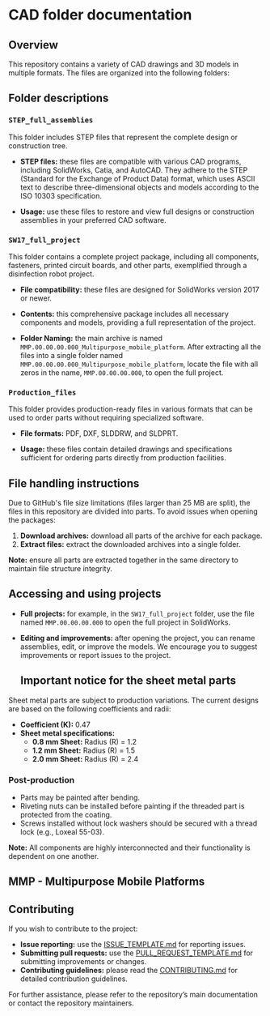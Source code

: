 # CAD folder documentation

## Overview

This repository contains a variety of CAD drawings and 3D models in multiple formats. The files are organized into the following folders:

## Folder descriptions

### `STEP_full_assemblies`

This folder includes STEP files that represent the complete design or construction tree.

- **STEP files:** these files are compatible with various CAD programs, including SolidWorks, Catia, and AutoCAD. They adhere to the STEP (Standard for the Exchange of Product Data) format, which uses ASCII text to describe three-dimensional objects and models according to the ISO 10303 specification.

- **Usage:** use these files to restore and view full designs or construction assemblies in your preferred CAD software.

### `SW17_full_project`

This folder contains a complete project package, including all components, fasteners, printed circuit boards, and other parts, exemplified through a disinfection robot project.

- **File compatibility:** these files are designed for SolidWorks version 2017 or newer.

- **Contents:** this comprehensive package includes all necessary components and models, providing a full representation of the project.

- **Folder Naming:** the main archive is named `MMP.00.00.00.000_Multipurpose_mobile_platform`. After extracting all the files into a single folder named `MMP.00.00.00.000_Multipurpose_mobile_platform`, locate the file with all zeros in the name, `MMP.00.00.00.000`, to open the full project.

### `Production_files`

This folder provides production-ready files in various formats that can be used to order parts without requiring specialized software.

- **File formats:** PDF, DXF, SLDDRW, and SLDPRT.

- **Usage:** these files contain detailed drawings and specifications sufficient for ordering parts directly from production facilities.

## File handling instructions

Due to GitHub's file size limitations (files larger than 25 MB are split), the files in this repository are divided into parts. To avoid issues when opening the packages:

1. **Download archives:** download all parts of the archive for each package.
2. **Extract files:** extract the downloaded archives into a single folder.

**Note:** ensure all parts are extracted together in the same directory to maintain file structure integrity.

## Accessing and using projects

- **Full projects:** for example, in the `SW17_full_project` folder, use the file named `MMP.00.00.00.000` to open the full project in SolidWorks. 

- **Editing and improvements:** after opening the project, you can rename assemblies, edit, or improve the models. We encourage you to suggest improvements or report issues to the project.

  ## Important notice for the sheet metal parts

Sheet metal parts are subject to production variations. The current designs are based on the following coefficients and radii:

- **Coefficient (K):** 0.47
- **Sheet metal specifications:**
  - **0.8 mm Sheet:** Radius (R) = 1.2
  - **1.2 mm Sheet:** Radius (R) = 1.5
  - **2.0 mm Sheet:** Radius (R) = 2.4

### Post-production

- Parts may be painted after bending.
- Riveting nuts can be installed before painting if the threaded part is protected from the coating.
- Screws installed without lock washers should be secured with a thread lock (e.g., Loxeal 55-03).

**Note:** All components are highly interconnected and their functionality is dependent on one another.

## MMP - Multipurpose Mobile Platforms

## Contributing

If you wish to contribute to the project:

- **Issue reporting:** use the [ISSUE_TEMPLATE.md](https://github.com/openAMRobot/.github/blob/main/ISSUE_TEMPLATE.md) for reporting issues.
- **Submitting pull requests:** use the [PULL_REQUEST_TEMPLATE.md](https://github.com/openAMRobot/.github/blob/main/PULL_REQUEST_TEMPLATE.md) for submitting improvements or changes.
- **Contributing guidelines:** please read the [CONTRIBUTING.md](https://github.com/openAMRobot/OpenAMR/blob/main/CONTRIBUTING.md) for detailed contribution guidelines.

For further assistance, please refer to the repository’s main documentation or contact the repository maintainers.
